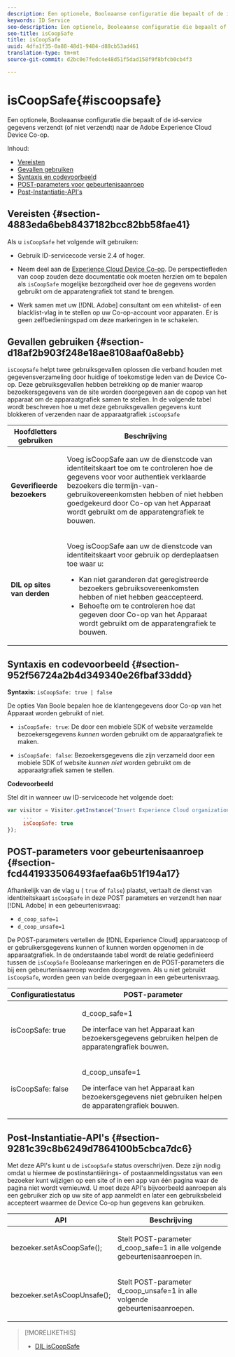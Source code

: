```yaml
---
description: Een optionele, Booleaanse configuratie die bepaalt of de id-service gegevens verzendt (of niet verzendt) naar de Adobe Experience Cloud Device Co-op.
keywords: ID Service
seo-description: Een optionele, Booleaanse configuratie die bepaalt of de id-service gegevens verzendt (of niet verzendt) naar de Adobe Experience Cloud Device Co-op.
seo-title: isCoopSafe
title: isCoopSafe
uuid: 4dfa1f35-0a88-48d1-9484-d88cb53ad461
translation-type: tm+mt
source-git-commit: d2bc0e7fedc4e48d51f5dad158f9f8bfcb0cb4f3

---
```



# isCoopSafe{#iscoopsafe}

Een optionele, Booleaanse configuratie die bepaalt of de id-service gegevens verzendt (of niet verzendt) naar de Adobe Experience Cloud Device Co-op.

Inhoud:

<ul class="simplelist"> 
 <li> <a href="../../library/function-vars/coopsafe.md#section-4883eda6beb8437182bcc82bb58fae41" format="dita" scope="local"> Vereisten </a> </li> 
 <li> <a href="../../library/function-vars/coopsafe.md#section-d18af2b903f248e18ae8108aaf0a8ebb" format="dita" scope="local"> Gevallen gebruiken </a> </li> 
 <li> <a href="../../library/function-vars/coopsafe.md#section-952f56724a2b4d349340e26fbaf33ddd" format="dita" scope="local"> Syntaxis en codevoorbeeld </a> </li> 
 <li> <a href="../../library/function-vars/coopsafe.md#section-fcd441933506493faefaa6b51f194a17" format="dita" scope="local"> POST-parameters voor gebeurtenisaanroep </a> </li> 
 <li> <a href="../../library/function-vars/coopsafe.md#section-9281c39c8b6249d7864100b5cbca7dc6" format="dita" scope="local"> Post-Instantiatie-API's </a> </li> 
</ul>

## Vereisten {#section-4883eda6beb8437182bcc82bb58fae41}

Als u `isCoopSafe` het volgende wilt gebruiken:

* Gebruik ID-servicecode versie 2.4 of hoger.
* Neem deel aan de [Experience Cloud Device Co-op](https://docs.adobe.com/content/help/en/device-co-op/using/about/overview.html). De perspectiefleden van coop zouden deze documentatie ook moeten herzien om te bepalen als `isCoopSafe` mogelijke bezorgdheid over hoe de gegevens worden gebruikt om de apparatengrafiek tot stand te brengen.

* Werk samen met uw [!DNL Adobe] consultant om een whitelist- of een blacklist-vlag in te stellen op uw Co-op-account voor apparaten. Er is geen zelfbedieningspad om deze markeringen in te schakelen.

## Gevallen gebruiken {#section-d18af2b903f248e18ae8108aaf0a8ebb}

`isCoopSafe` helpt twee gebruiksgevallen oplossen die verband houden met gegevensverzameling door huidige of toekomstige leden van de Device Co-op. Deze gebruiksgevallen hebben betrekking op de manier waarop bezoekersgegevens van de site worden doorgegeven aan de copop van het apparaat om de apparaatgrafiek samen te stellen. In de volgende tabel wordt beschreven hoe u met deze gebruiksgevallen gegevens kunt blokkeren of verzenden naar de apparaatgrafiek `isCoopSafe`

<table id="table_A24C63D2A21F47EDBAC8FA5E7BE888D8"> 
 <thead> 
  <tr> 
   <th colname="col1" class="entry"> Hoofdletters gebruiken </th> 
   <th colname="col2" class="entry"> Beschrijving </th> 
  </tr> 
 </thead>
 <tbody> 
  <tr> 
   <td colname="col1"> <p> <b>Geverifieerde bezoekers</b> </p> </td> 
   <td colname="col2"> <p>Voeg <span class="codeph"> isCoopSafe </span> aan uw de dienstcode van identiteitskaart toe om te controleren hoe de gegevens voor voor authentiek verklaarde bezoekers die termijn-van-gebruikovereenkomsten hebben of niet hebben goedgekeurd door Co-op van het Apparaat wordt gebruikt om de apparatengrafiek te bouwen. </p> </td> 
  </tr> 
  <tr> 
   <td colname="col1"> <p> <b>DIL op sites van derden</b> </p> </td> 
   <td colname="col2"> <p>Voeg <span class="codeph"> isCoopSafe </span> aan uw de dienstcode van identiteitskaart voor gebruik op derdeplaatsen toe waar u: </p> <p> 
     <ul id="ul_C27BB26510314834A2A7CD99D46DA4AC"> 
      <li id="li_4E6AE574F18646F09C0CF4553EEA1A9E">Kan niet garanderen dat geregistreerde bezoekers gebruiksovereenkomsten hebben of niet hebben geaccepteerd. </li> 
      <li id="li_26D0561BF32B4278B0A6B5082C17FED8">Behoefte om te controleren hoe dat gegeven door Co-op van het Apparaat wordt gebruikt om de apparatengrafiek te bouwen. </li> 
     </ul> </p> </td> 
  </tr> 
 </tbody> 
</table>

## Syntaxis en codevoorbeeld {#section-952f56724a2b4d349340e26fbaf33ddd}

**Syntaxis:** `isCoopSafe: true | false`

De opties Van Boole bepalen hoe de klantengegevens door Co-op van het Apparaat worden gebruikt of niet.

* `isCoopSafe: true`: De door een mobiele SDK of website verzamelde bezoekersgegevens *kunnen* worden gebruikt om de apparaatgrafiek te maken.

* `isCoopSafe: false`: Bezoekersgegevens die zijn verzameld door een mobiele SDK of website *kunnen niet* worden gebruikt om de apparaatgrafiek samen te stellen.

**Codevoorbeeld**

Stel dit in wanneer uw ID-servicecode het volgende doet:

```js
var visitor = Visitor.getInstance("Insert Experience Cloud organization ID here",{ 
     ... 
     isCoopSafe: true 
});
```

## POST-parameters voor gebeurtenisaanroep {#section-fcd441933506493faefaa6b51f194a17}

Afhankelijk van de vlag u ( `true` of `false`) plaatst, vertaalt de dienst van identiteitskaart `isCoopSafe` in deze POST parameters en verzendt hen naar [!DNL Adobe] in een gebeurtenisvraag:

* `d_coop_safe=1`
* `d_coop_unsafe=1`

De POST-parameters vertellen de [!DNL Experience Cloud] apparaatcoop of er gebruikersgegevens kunnen of kunnen worden opgenomen in de apparaatgrafiek. In de onderstaande tabel wordt de relatie gedefinieerd tussen de `isCoopSafe` Booleaanse markeringen en de POST-parameters die bij een gebeurtenisaanroep worden doorgegeven. Als u niet gebruikt `isCoopSafe`, worden geen van beide overgegaan in een gebeurtenisvraag.

<table id="table_0A544534CA904F4D9836A34B8C1EACBB"> 
 <thead> 
  <tr> 
   <th colname="col1" class="entry"> Configuratiestatus </th> 
   <th colname="col2" class="entry"> POST-parameter </th> 
  </tr> 
 </thead>
 <tbody> 
  <tr> 
   <td colname="col1"> <p> <span class="codeph"> isCoopSafe: true </span> </p> </td> 
   <td colname="col2"> <p> <span class="codeph"> d_coop_safe=1 </span> </p> <p>De interface van het Apparaat kan bezoekersgegevens gebruiken helpen de apparatengrafiek bouwen. </p> </td> 
  </tr> 
  <tr> 
   <td colname="col1"> <p> <span class="codeph"> isCoopSafe: false </span> </p> </td> 
   <td colname="col2"> <p> <span class="codeph"> d_coop_unsafe=1 </span> </p> <p>De interface van het Apparaat kan bezoekersgegevens niet gebruiken helpen de apparatengrafiek bouwen. </p> </td> 
  </tr> 
 </tbody> 
</table>

## Post-Instantiatie-API&#39;s {#section-9281c39c8b6249d7864100b5cbca7dc6}

Met deze API&#39;s kunt u de `isCoopSafe` status overschrijven. Deze zijn nodig omdat u hiermee de postinstantiërings- of postaanmeldingsstatus van een bezoeker kunt wijzigen op een site of in een app van één pagina waar de pagina niet wordt vernieuwd. U moet deze API&#39;s bijvoorbeeld aanroepen als een gebruiker zich op uw site of app aanmeldt en later een gebruiksbeleid accepteert waarmee de Device Co-op hun gegevens kan gebruiken.

<table id="table_BAA96B1F82BE48C3A61A1AF1367BA45C"> 
 <thead> 
  <tr> 
   <th colname="col1" class="entry"> API </th> 
   <th colname="col2" class="entry"> Beschrijving </th> 
  </tr> 
 </thead>
 <tbody> 
  <tr> 
   <td colname="col1"> <p> <span class="codeph"> bezoeker.setAsCoopSafe(); </span> </p> </td> 
   <td colname="col2"> <p>Stelt POST-parameter <span class="codeph"> d_coop_safe=1 </span> in alle volgende gebeurtenisaanroepen in. </p> </td> 
  </tr> 
  <tr> 
   <td colname="col1"> <p> <span class="codeph"> bezoeker.setAsCoopUnsafe(); </span> </p> </td> 
   <td colname="col2"> <p>Stelt POST-parameter <span class="codeph"> d_coop_unsafe=1 in </span> alle volgende gebeurtenisaanroepen. </p> </td> 
  </tr> 
 </tbody> 
</table>

<!--
Wiki page https://wiki.corp.adobe.com/x/RCfFTg
-->

>[!MORELIKETHIS]
>
>* [DIL isCoopSafe](https://docs.adobe.com/content/help/en/audience-manager/user-guide/dil-api/class-level-dil-methods/dil-coopsafe.html)

